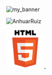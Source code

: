 <!-- <div> -->

![my_banner](https://user-images.githubusercontent.com/102453307/187353612-af24c874-8d63-42bb-bc12-7cf6a66bf137.png)

<p>
<img src="https://github-readme-stats.vercel.app/api/top-langs?username=AnhuarRuiz&show_icons=true&theme=radical&locale=en&layout=compact" alt="AnhuarRuiz" />
</p>
<p><a href="https://www.w3schools.com/css/" target="_blank" rel="noreferrer"><img src="https://raw.githubusercontent.com/devicons/devicon/master/icons/html5/html5-original-wordmark.svg" alt="html5" width="100" height="100"/> </a> <a href="https://www.java.com" target="_blank" rel="noreferrer"> <img src="https://raw.githubusercontent.com/devicons/devicon/master/icons/java/java-original.svg" alt="java" width="0" height="40"/></a></p>
